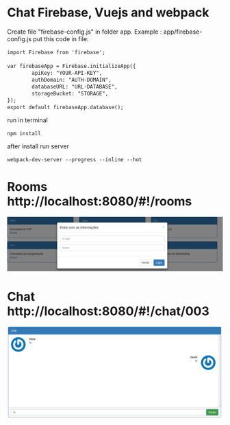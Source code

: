 # Chat Firebase, Vuejs and webpack #

Create file "firebase-config.js" in folder app.
Example : app/firebase-config.js
put this code in file:

````
import Firebase from 'firebase';

var firebaseApp = Firebase.initializeApp({
        apiKey: "YOUR-API-KEY",
        authDomain: "AUTH-DOMAIN",
        databaseURL: "URL-DATABASE",
        storageBucket: "STORAGE",
});
export default firebaseApp.database();
````

run in terminal
````
npm install
````

after install run server
````
webpack-dev-server --progress --inline --hot
````

# Rooms http://localhost:8080/#!/rooms
![](rooms.png)


# Chat http://localhost:8080/#!/chat/003
![](chat.png)
